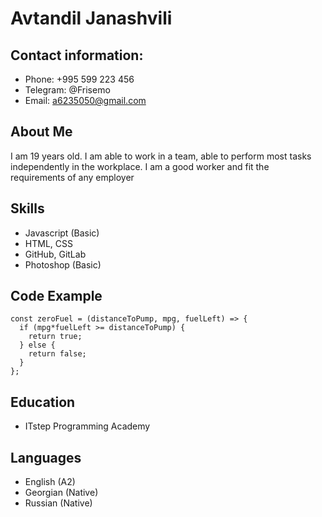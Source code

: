 # Avtandil Janashvili

## Contact information:

* Phone: +995 599 223 456
* Telegram: @Frisemo
* Email: a6235050@gmail.com



## About Me

I am 19 years old. I am able to work in a team, able to perform most tasks independently in the workplace. I am a good worker and fit the requirements of any employer



## Skills

* Javascript (Basic)
* HTML, CSS
* GitHub, GitLab
* Photoshop (Basic)



## Code Example

```
const zeroFuel = (distanceToPump, mpg, fuelLeft) => {
  if (mpg*fuelLeft >= distanceToPump) {
    return true;
  } else {
    return false;
  }
};
```

## Education

* ITstep Programming Academy



## Languages

* English (A2)
* Georgian (Native)
* Russian (Native)